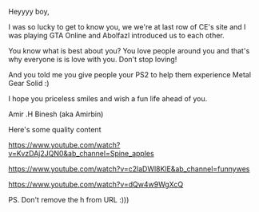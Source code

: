 Heyyyy boy,

I was so lucky to get to know you, we we're at last row of CE's site and I was playing GTA Online and Abolfazl introduced us to each other.

You know what is best about you? You love people around you and that's why everyone is is love with you. Don't stop loving!

And you told me you give people your PS2 to help them experience Metal Gear Solid :)

I hope you priceless smiles and wish a fun life ahead of you.

Amir .H Binesh (aka Amirbin)

Here's some quality content

https://www.youtube.com/watch?v=KvzDAj2JQN0&ab_channel=Spine_apples

https://www.youtube.com/watch?v=c2laDWl8KlE&ab_channel=funnywes

https://www.youtube.com/watch?v=dQw4w9WgXcQ


PS. Don't remove the h from URL :)))


